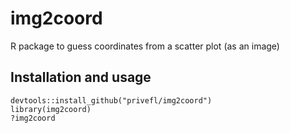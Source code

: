 # img2coord
R package to guess coordinates from a scatter plot (as an image)

## Installation and usage

```
devtools::install_github("privefl/img2coord")
library(img2coord)
?img2coord
```

